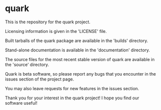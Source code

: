 # quark
This is the repository for the quark project.

Licensing information is given in the 'LICENSE' file.

Built tarballs of the quark package are available in the 'builds' directory.

Stand-alone documentation is available in the 'documentation' directory.

The source files for the most recent stable version of quark are available in the 'source' directory.

Quark is beta software, so please report any bugs that you encounter in the issues section of the project page.

You may also leave requests for new features in the issues section.

Thank you for your interest in the quark project! I hope you find our software useful!